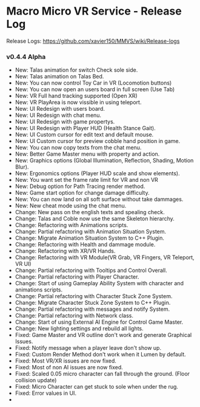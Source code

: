 # Macro Micro VR Service - Release Log
Release Logs: https://github.com/xavier150/MMVS/wiki/Release-logs

###  v0.4.4 Alpha
- New: Talas animation for switch Check sole side.
- New: Talas animation on Talas Bed.
- New: You can now control Toy Car in VR (Locomotion buttons)
- New: You can now open an users board in full screen (Use Tab)
- New: VR Full hand tracking supported (Open XR)
- New: VR PlayArea is now vissible in using teleport.
- New: UI Redesign with users board.
- New: UI Redesign with chat menu.
- New: UI Redesign with game propertys.
- New: UI Redesign with Player HUD (Health Stance Gait).
- New: UI Custom cursor for edit text and default mouse.
- New: UI Custom cursor for preview cobble hand position in game.
- New: You can now copy texts from the chat menu.
- New: Better Game Master menu with property and action.
- New: Graphics options (Global Illumination, Reflection, Shading, Motion Blur).
- New: Ergonomics options (Player HUD scale and show elements).
- New: You want set the frame rate limit for VR and non VR
- New: Debug option for Path Tracing render method.
- New: Game start option for change damage difficulty.
- New: You can now land on all soft surface without take dammages.
- New: New cheat mode using the chat menu.
- Change: New pass on the english texts and spealing check.
- Change: Talas and Coble now use the same Skeleton hierarchy.
- Change: Refactoring with Animations scripts.
- Change: Partial refactoring with Animation Situation System.
- Change: Migrate Animation Situation System to C++ Plugin.
- Change: Refactoring with Health and dammage module.
- Change: Refactoring with XR/VR Hands.
- Change: Refactoring with VR Module(VR Grab, VR Fingers, VR Teleport, VR UI)
- Change: Partial refactoring with Tooltips and Control Overall.
- Change: Partial refactoring with Player Character.
- Change: Start of using Gameplay Ability System with character and animations scripts.
- Change: Partial refactoring with Character Stuck Zone System.
- Change: Migrate Character Stuck Zone System to C++ Plugin.
- Change: Partial refactoring with messages and notify System.
- Change: Partial refactoring with Network class.
- Change: Start of using External AI Engine for Control Game Master.
- Change: New lighting settings and rebuild all lights.
- Fixed: Game Master and VR outline don't work and generate Graphical Issues.
- Fixed: Notify message when a player leave don't show up.
- Fixed: Custom Render Method don't work when it Lumen by default.
- Fixed: Most VR/XR issues are now fixed.
- Fixed: Most of non AI issues are now fixed.
- Fixed: Scaled 0.05 micro character can fall through the ground. (Floor collision update)
- Fixed: Micro Character can get stuck to sole when under the rug.
- Fixed: Error values in UI.
- 
